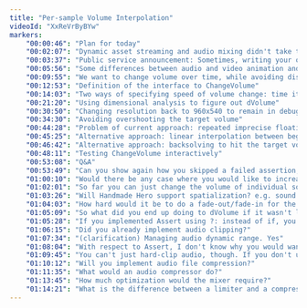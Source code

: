 ```yaml
---
title: "Per-sample Volume Interpolation"
videoId: "XxReVrByBYw"
markers:
    "00:00:46": "Plan for today"
    "00:02:07": "Dynamic asset streaming and audio mixing didn't take that much code"
    "00:03:37": "Public service announcement: Sometimes, writing your own code is faster than reusing other people's code"
    "00:05:56": "Some differences between audio and video animation and their effects on sound mixing architecture"
    "00:09:55": "We want to change volume over time, while avoiding discontinuities"
    "00:12:53": "Definition of the interface to ChangeVolume"
    "00:14:03": "Two ways of specifying speed of volume change: time it takes to reach target volume vs rate of change"
    "00:21:20": "Using dimensional analysis to figure out dVolume"
    "00:30:50": "Changing resolution back to 960x540 to remain in debug mode at a reasonable framerate"
    "00:34:30": "Avoiding overshooting the target volume"
    "00:44:28": "Problem of current approach: repeated imprecise floating-point addition may lead to errors"
    "00:45:25": "Alternative approach: linear interpolation between beginning and end volumes"
    "00:46:42": "Alternative approach: backsolving to hit the target volume at the end of the loop"
    "00:48:11": "Testing ChangeVolume interactively"
    "00:53:08": "Q&A"
    "00:53:49": "Can you show again how you skipped a failed assertion, by going to disassembly?"
    "01:00:10": "Would there be any case where you would like to increase volume non-linearly?"
    "01:02:01": "So far you can just change the volume of individual sounds. Should we be able to change the volume of the master output as well?"
    "01:03:26": "Will Handmade Hero support spatialization? e.g. sound mostly in left channel if on left side of the screen, sound mostly in right channel if on right side, etc."
    "01:04:03": "How hard would it be to do a fade-out/fade-in for the music when the window loses focus/gets focus back?"
    "01:05:09": "So what did you end up doing to dVolume if it wasn't linear interpolation?"
    "01:05:28": "If you implemented Assert using ?: instead of if, you could use it as part of expressions or other such places where you can't have an if statement"
    "01:06:15": "Did you already implement audio clipping?"
    "01:07:34": "(clarification) Managing audio dynamic range. Yes"
    "01:08:04": "With respect to Assert, I don't know why you would want to put one in an expression, but apparently that's how it's usually implemented... It can't hurt, right?"
    "01:09:45": "You can't just hard-clip audio, though. If you don't use a compressor/limiter you would have to at least use soft-clipping with tanh or something"
    "01:10:12": "Will you implement audio file compression?"
    "01:11:35": "What would an audio compressor do?"
    "01:13:45": "How much optimization would the mixer require?"
    "01:14:21": "What is the difference between a limiter and a compressor?"
---
```

